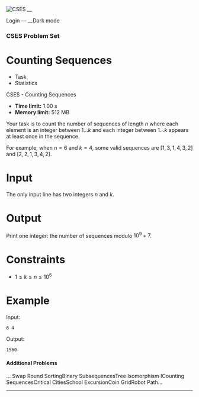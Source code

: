 ![CSES](/logo.png?1) __

Login — __Dark mode

### CSES Problem Set

# Counting Sequences

  * Task
  * Statistics

CSES - Counting Sequences

  * **Time limit:** 1.00 s
  * **Memory limit:** 512 MB

Your task is to count the number of sequences of length $n$ where each element
is an integer between $1 \dots k$ and each integer between $1 \dots k$ appears
at least once in the sequence.

For example, when $n=6$ and $k=4$, some valid sequences are $[1,3,1,4,3,2]$
and $[2,2,1,3,4,2]$.

# Input

The only input line has two integers $n$ and $k$.

# Output

Print one integer: the number of sequences modulo $10^9+7$.

# Constraints

  * $1 \le k \le n \le 10^6$

# Example

Input:

``` 6 4 ```

Output:

``` 1560 ```

#### Additional Problems

... Swap Round SortingBinary SubsequencesTree Isomorphism ICounting
SequencesCritical CitiesSchool ExcursionCoin GridRobot Path...

* * *

